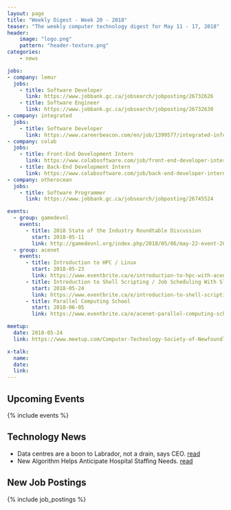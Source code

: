 ```yaml
---
layout: page
title: "Weekly Digest - Week 20 - 2018"
teaser: "The weekly computer technology digest for May 11 - 17, 2018"
header:
    image: "logo.png"
    pattern: "header-texture.png"
categories:
    - news

jobs:
- company: lemur
  jobs:
    - title: Software Developer
      link: https://www.jobbank.gc.ca/jobsearch/jobposting/26732626
    - title: Software Engineer
      link: https://www.jobbank.gc.ca/jobsearch/jobposting/26732630
- company: integrated
  jobs:
    - title: Software Developer
      link: https://www.careerbeacon.com/en/job/1399577/integrated-informatics/software-developer/st-john-s
- company: colab
  jobs:
    - title: Front-End Development Intern
      link: https://www.colabsoftware.com/job/front-end-developer-intern
    - title: Back-End Development Intern
      link: https://www.colabsoftware.com/job/back-end-developer-intern
- company: otherocean
  jobs:
    - title: Software Programmer
      link: https://www.jobbank.gc.ca/jobsearch/jobposting/26745524

events:
  - group: gamedevnl
    events:
      - title: 2018 State of the Industry Roundtable Discussion
        start: 2018-05-11
        link: http://gamedevnl.org/index.php/2018/05/06/may-22-event-2018-state-of-the-industry-roundtable-discussion/
  - group: acenet
    events:
      - title: Introduction to HPC / Linux
        start: 2018-05-23
        link: https://www.eventbrite.ca/e/introduction-to-hpc-with-acenet-compute-canada-introduction-to-linux-tickets-45353595826?aff=es2
      - title: Introduction to Shell Scripting / Job Scheduling With Slurm
        start: 2018-05-24
        link: https://www.eventbrite.ca/e/introduction-to-shell-scripting-job-scheduling-with-slurm-tickets-45353412277?aff=es2
      - title: Parallel Computing School
        start: 2018-06-05
        link: https://www.eventbrite.ca/e/acenet-parallel-computing-school-tickets-44593415105?aff=es2

meetup:
  date: 2018-05-24
  link: https://www.meetup.com/Computer-Technology-Society-of-Newfoundland-and-Labrador/events/250922662/

x-talk:
  name: 
  date: 
  link: 
---
```


## Upcoming Events
{% include events %}

## Technology News

* Data centres are a boon to Labrador, not a drain, says CEO. [read](http://www.cbc.ca/news/canada/newfoundland-labrador/data-centres-ceo-great-north-data-1.4663291)
* New Algorithm Helps Anticipate Hospital Staffing Needs. [read](http://vocm.com/news/new-algorithm-helps-anticipate-hospital-staffing-needs/)

## New Job Postings
{% include job_postings %}
